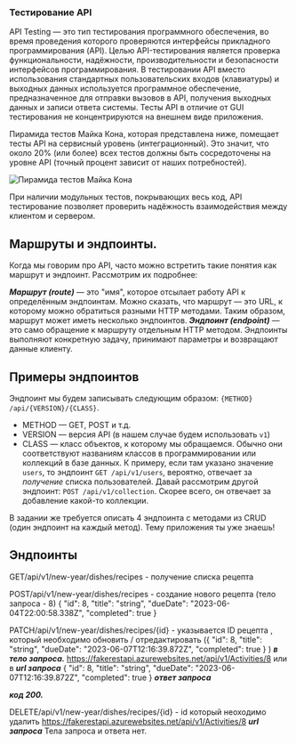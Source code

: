 ### Тестирование API


API Testing — это тип тестирования программного обеспечения, во время проведения которого проверяются интерфейсы прикладного программирования (API). Целью API-тестирования является проверка функциональности, надёжности, производительности и безопасности интерфейсов программирования. В тестировании API вместо использования стандартных пользовательских входов (клавиатуры) и выходных данных используется программное обеспечение, предназначенное для отправки вызовов в API, получения выходных данных и записи ответа системы. Тесты API в отличие от GUI тестирования не концентрируются на внешнем виде приложения.

Пирамида тестов Майка Кона, которая представлена ниже, помещает тесты API на сервисный уровень (интеграционный). Это значит, что около 20% (или более) всех тестов должны быть сосредоточены на уровне API (точный процент зависит от наших потребностей).

![Пирамида тестов Майка Кона](https://media.proglib.io/posts/2021/11/23/5e63498d3c8f6178790ab6ad7d03614a.png)

При наличии модульных тестов, покрывающих весь код, API тестирование позволяет проверить надёжность взаимодействия между клиентом и сервером.

## Маршруты и эндпоинты.

Когда мы говорим про API, часто можно встретить такие понятия как маршрут и эндпоинт. Рассмотрим их подробнее:

***Маршрут (route)*** — это "имя", которое отсылает работу API к определённым эндпоинтам. Можно сказать, что маршрут — это URL, к которому можно обратиться разными HTTP методами. Таким образом, маршрут может иметь несколько эндпоинтов.
***Эндпоинт (endpoint)*** — это само обращение к маршруту отдельным HTTP методом. Эндпоинты выполняют конкретную задачу, принимают параметры и возвращают данные клиенту.



## Примеры эндпоинтов

Эндпоинт мы будем записывать следующим образом: `{METHOD} /api/{VERSION}/{CLASS}`. 

- METHOD — GET, POST и т.д.
- VERSION — версия API (в нашем случае будем использовать `v1`)
- CLASS — класс объектов, к которому мы обращаемся. Обычно они соответствуют названиям классов в программировании или коллекций в базе данных. К примеру, если там указано значение `users`, то эндпоинт `GET /api/v1/users`, вероятно, отвечает за _получение_ списка пользователей. Давай рассмотрим другой эндпоинт: `POST /api/v1/collection`. Скорее всего, он отвечает за добавление какой-то коллекции. 

В задании же требуется описать 4 эндпоинта с методами из CRUD (один эндпоинт на каждый метод). Тему приложения ты уже знаешь!

## Эндпоинты

GET/api/v1/new-year/dishes/recipes  -  получение списка рецепта

POST/api/v1/new-year/dishes/recipes   -  создание нового рецепта (тело запроса - 8)
{
  "id": 8,
  "title": "string",
  "dueDate": "2023-06-04T22:00:58.338Z",
  "completed": true
}

PATCH/api/v1/new-year/dishes/recipes/{id}  - указывается ID рецепта , который необходимо обновить / отредактировать ({
  "id": 8,
  "title": "string",
  "dueDate": "2023-06-07T12:16:39.872Z",
  "completed": true
} ) ***в тело запроса.***
https://fakerestapi.azurewebsites.net/api/v1/Activities/8   или в ***url запроса***
{
  "id": 8,
  "title": "string",
  "dueDate": "2023-06-07T12:16:39.872Z",
  "completed": true
}              ***ответ запроса***

***код 200.***


DELETE/api/v1/new-year/dishes/recipes/{id} - id который неоходимо удалить
https://fakerestapi.azurewebsites.net/api/v1/Activities/8  ***url запроса***
Тела запроса и ответа нет. 